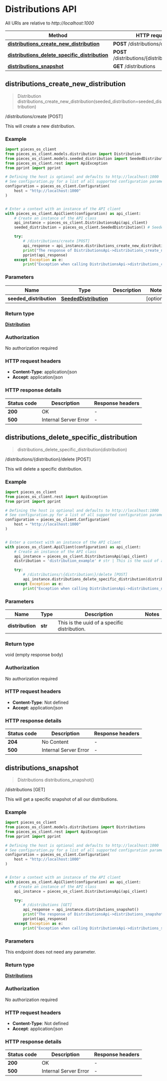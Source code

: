 # Distributions API

All URIs are relative to *http://localhost:1000*

Method | HTTP request | Description
------------- | ------------- | -------------
[**distributions_create_new_distribution**](DistributionsApi#distributions_create_new_distribution) | **POST** /distributions/create | /distributions/create [POST]
[**distributions_delete_specific_distribution**](DistributionsApi#distributions_delete_specific_distribution) | **POST** /distributions/\{distribution\}/delete | /distributions/\{distribution\}/delete [POST]
[**distributions_snapshot**](DistributionsApi#distributions_snapshot) | **GET** /distributions | /distributions [GET]


## **distributions_create_new_distribution**
> Distribution distributions_create_new_distribution(seeded_distribution=seeded_distribution)

/distributions/create [POST]

This will create a new distribution.

### Example


```python
import pieces_os_client
from pieces_os_client.models.distribution import Distribution
from pieces_os_client.models.seeded_distribution import SeededDistribution
from pieces_os_client.rest import ApiException
from pprint import pprint

# Defining the host is optional and defaults to http://localhost:1000
# See configuration.py for a list of all supported configuration parameters.
configuration = pieces_os_client.Configuration(
    host = "http://localhost:1000"
)


# Enter a context with an instance of the API client
with pieces_os_client.ApiClient(configuration) as api_client:
    # Create an instance of the API class
    api_instance = pieces_os_client.DistributionsApi(api_client)
    seeded_distribution = pieces_os_client.SeededDistribution() # SeededDistribution |  (optional)

    try:
        # /distributions/create [POST]
        api_response = api_instance.distributions_create_new_distribution(seeded_distribution=seeded_distribution)
        print("The response of DistributionsApi->distributions_create_new_distribution:\n")
        pprint(api_response)
    except Exception as e:
        print("Exception when calling DistributionsApi->distributions_create_new_distribution: %s\n" % e)
```



### Parameters


Name | Type | Description  | Notes
------------- | ------------- | ------------- | -------------
 **seeded_distribution** | [**SeededDistribution**](../models/SeededDistribution)|  | [optional] 

### Return type

[**Distribution**](../models/Distribution)

### Authorization

No authorization required

### HTTP request headers

 - **Content-Type**: application/json
 - **Accept**: application/json

### HTTP response details

| Status code | Description | Response headers |
|-------------|-------------|------------------|
**200** | OK |  -  |
**500** | Internal Server Error |  -  |



## **distributions_delete_specific_distribution**
> distributions_delete_specific_distribution(distribution)

/distributions/\{distribution\}/delete [POST]

This will delete a specific distribution.

### Example


```python
import pieces_os_client
from pieces_os_client.rest import ApiException
from pprint import pprint

# Defining the host is optional and defaults to http://localhost:1000
# See configuration.py for a list of all supported configuration parameters.
configuration = pieces_os_client.Configuration(
    host = "http://localhost:1000"
)


# Enter a context with an instance of the API client
with pieces_os_client.ApiClient(configuration) as api_client:
    # Create an instance of the API class
    api_instance = pieces_os_client.DistributionsApi(api_client)
    distribution = 'distribution_example' # str | This is the uuid of a specific distribution.

    try:
        # /distributions/\{distribution\}/delete [POST]
        api_instance.distributions_delete_specific_distribution(distribution)
    except Exception as e:
        print("Exception when calling DistributionsApi->distributions_delete_specific_distribution: %s\n" % e)
```



### Parameters


Name | Type | Description  | Notes
------------- | ------------- | ------------- | -------------
 **distribution** | **str**| This is the uuid of a specific distribution. | 

### Return type

void (empty response body)

### Authorization

No authorization required

### HTTP request headers

 - **Content-Type**: Not defined
 - **Accept**: application/json

### HTTP response details

| Status code | Description | Response headers |
|-------------|-------------|------------------|
**204** | No Content |  -  |
**500** | Internal Server Error |  -  |



## **distributions_snapshot**
> Distributions distributions_snapshot()

/distributions [GET]

This will get a specific snapshot of all our distributions.

### Example


```python
import pieces_os_client
from pieces_os_client.models.distributions import Distributions
from pieces_os_client.rest import ApiException
from pprint import pprint

# Defining the host is optional and defaults to http://localhost:1000
# See configuration.py for a list of all supported configuration parameters.
configuration = pieces_os_client.Configuration(
    host = "http://localhost:1000"
)


# Enter a context with an instance of the API client
with pieces_os_client.ApiClient(configuration) as api_client:
    # Create an instance of the API class
    api_instance = pieces_os_client.DistributionsApi(api_client)

    try:
        # /distributions [GET]
        api_response = api_instance.distributions_snapshot()
        print("The response of DistributionsApi->distributions_snapshot:\n")
        pprint(api_response)
    except Exception as e:
        print("Exception when calling DistributionsApi->distributions_snapshot: %s\n" % e)
```



### Parameters

This endpoint does not need any parameter.

### Return type

[**Distributions**](../models/Distributions)

### Authorization

No authorization required

### HTTP request headers

 - **Content-Type**: Not defined
 - **Accept**: application/json

### HTTP response details

| Status code | Description | Response headers |
|-------------|-------------|------------------|
**200** | OK |  -  |
**500** | Internal Server Error |  -  |



